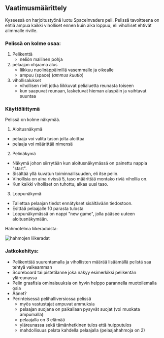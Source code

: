 ## Vaatimusmäärittely

Kyseessä on harjoitustyönä luotu SpaceInvaders peli. 
Pelissä tavoitteena on ehtiä ampua kaikki viholliset ennen kuin aika loppuu, eli viholliset ehtivät alimmalle riville. 

### Pelissä on kolme osaa:
1. Pelikenttä
	- neliön mallinen pohja
2. pelaajan ohjaama alus 
	- liikkuu nuolinäppäimillä vasemmalle ja oikealle
	- ampuu (space) (*ammus kuutio*)
3. vihollisalukset
	- vihollisen rivit jotka liikkuvat pelialuetta reunasta toiseen
	- kun saapuvat reunaan, lasketuvat hieman alaspäin ja vaihtavat suuntaa

### Käyttöliittymä
Pelissä on kolme näkymää.
 1. Aloitusnäkymä
  - pelaaja voi valita tason jolta aloittaa
  - pelaaja voi määrittää nimensä
 
 2. Pelinäkymä
  - Näkymä johon siirrytään kun aloitusnäkymässä on painettu nappia "start".
  - Sisältää yllä kuvatun toiminnallisuuden, eli itse pelin. 
  - Vihollisia on aina rivissä 5, taso määrittää montako riviä vihollia on.
  - Kun kaikki viholliset on tuhottu, alkaa uusi taso.
 
 3. Loppunäkymä
  - Tallettaa pelaajan tiedot ennätykset sisältävään tiedostoon.
  - Esittää pelaajalle 10 parasta tulosta
  - Loppunäkymässä on nappi "new game", jolla pääsee uuteen aloitusnäkymään.
  
  
  Hahmotelma liikeradoista: 
  
   ![hahmojen liikeradat](https://github.com/kivik-beep/ot-harjoitustyo/blob/main/dokumentaatio/kuvat/liikkeet.png)
   
### Jatkokehitys:
- Pelikenttää suurentamalla ja vihollisten määrää lisäämällä pelistä saa tehtyä vaikeamman
- Scoreboard tai pistetilanne joka näkyy esimerkiksi pelikentän yläreunassa
- Pelin graafisia ominaisuuksia on hyvin helppo parannella muotoilemalla osia
- Äänet?
- Perinteisessä pelihalliversiossa pelissä 
	- myös vastustajat ampuvat ammuksia 
	- pelaajan suojana on paikallaan pysyvät suojat (voi muokata ampumalla)
	- pelaajalla on 3 elämää
	- yläreunassa sekä tämänhetkinen tulos että huipputulos
	- mahdollisuus pelata kahdella pelaajalla (pelaajahahmoja on 2)
